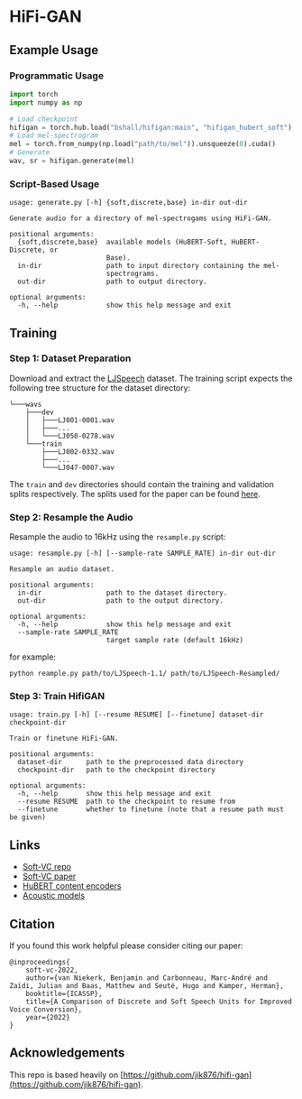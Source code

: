 # HiFi-GAN

## Example Usage

### Programmatic Usage

```python
import torch
import numpy as np

# Load checkpoint
hifigan = torch.hub.load("bshall/hifigan:main", "hifigan_hubert_soft").cuda()
# Load mel-spectrogram
mel = torch.from_numpy(np.load("path/to/mel")).unsqueeze(0).cuda()
# Generate
wav, sr = hifigan.generate(mel)
```

### Script-Based Usage

```
usage: generate.py [-h] {soft,discrete,base} in-dir out-dir

Generate audio for a directory of mel-spectrogams using HiFi-GAN.

positional arguments:
  {soft,discrete,base}  available models (HuBERT-Soft, HuBERT-Discrete, or
                        Base).
  in-dir                path to input directory containing the mel-
                        spectrograms.
  out-dir               path to output directory.

optional arguments:
  -h, --help            show this help message and exit
```

## Training

### Step 1: Dataset Preparation

Download and extract the [LJSpeech](https://keithito.com/LJ-Speech-Dataset/) dataset. The training script expects the following tree structure for the dataset directory:

```
└───wavs
    ├───dev
    │   ├───LJ001-0001.wav
    │   ├───...
    │   └───LJ050-0278.wav
    └───train
        ├───LJ002-0332.wav
        ├───...
        └───LJ047-0007.wav
```

The `train` and `dev` directories should contain the training and validation splits respectively. The splits used for the paper can be found [here](https://github.com/bshall/hifigan/releases/tag/v0.1).

### Step 2: Resample the Audio

Resample the audio to 16kHz using the `resample.py` script:

```
usage: resample.py [-h] [--sample-rate SAMPLE_RATE] in-dir out-dir

Resample an audio dataset.

positional arguments:
  in-dir                path to the dataset directory.
  out-dir               path to the output directory.

optional arguments:
  -h, --help            show this help message and exit
  --sample-rate SAMPLE_RATE
                        target sample rate (default 16kHz)
```

for example:

```
python reample.py path/to/LJSpeech-1.1/ path/to/LJSpeech-Resampled/
```

### Step 3: Train HifiGAN

```
usage: train.py [-h] [--resume RESUME] [--finetune] dataset-dir checkpoint-dir

Train or finetune HiFi-GAN.

positional arguments:
  dataset-dir      path to the preprocessed data directory
  checkpoint-dir   path to the checkpoint directory

optional arguments:
  -h, --help       show this help message and exit
  --resume RESUME  path to the checkpoint to resume from
  --finetune       whether to finetune (note that a resume path must be given)
```

## Links

- [Soft-VC repo](https://github.com/bshall/soft-vc)
- [Soft-VC paper](https://ieeexplore.ieee.org/abstract/document/9746484)
- [HuBERT content encoders](https://github.com/bshall/hubert)
- [Acoustic models](https://github.com/bshall/acoustic-model)

## Citation

If you found this work helpful please consider citing our paper:

```
@inproceedings{
    soft-vc-2022,
    author={van Niekerk, Benjamin and Carbonneau, Marc-André and Zaïdi, Julian and Baas, Matthew and Seuté, Hugo and Kamper, Herman},
    booktitle={ICASSP}, 
    title={A Comparison of Discrete and Soft Speech Units for Improved Voice Conversion}, 
    year={2022}
}
```

## Acknowledgements
This repo is based heavily on [https://github.com/jik876/hifi-gan](https://github.com/jik876/hifi-gan).